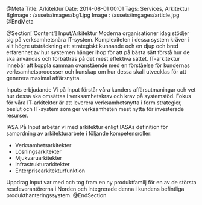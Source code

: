 @Meta
Title: Arkitektur
Date: 2014-08-01 00:01
Tags: Services, Arkitektur
BgImage : /assets/images/bg1.jpg
Image : /assets/imgages/article.jpg
@EndMeta

@Section['Content']
Input/Arkitektur
Moderna organisationer idag stödjer sig på verksamhetsnära IT-system. Komplexiteten i dessa system kräver i allt högre utsträckning ett strategiskt kunnande och en djup och bred erfarenhet av hur systemen hänger ihop för att på bästa sätt förstå hur de ska användas och förbättras på det mest effektiva sättet. IT-arkitektur innebär att koppla samman ovanstående med en förståelse för kundernas verksamhetsprocesser och kunskap om hur dessa skall utvecklas för att generera maximal affärsnytta.

Inputs erbjudande
Vi på Input förstår våra kunders affärsutmaningar och vet hur dessa ska omsättas i verksamhetskrav och krav på systemstöd. Fokus för våra IT-arkitekter är att leverera verksamhetsnytta i form strategier, beslut och IT-system som ger verksamheten mest nytta för investerade resurser.

IASA
På Input arbetar vi med arkitektur enligt IASAs definition för samordning av arkitekturarbete i följande kompetensroller:
- Verksamhetsarkitekter
- Lösningsarkitekter
- Mjukvaruarkitekter
- Infrastrukturarkitekter
- Enterprisearkitekturfunktion

Uppdrag
Input var med och tog fram en ny produktfamilj för en av de största reseleverantörerna i Norden och integrerade denna i kundens befintliga produkthanteringssystem.
@EndSection